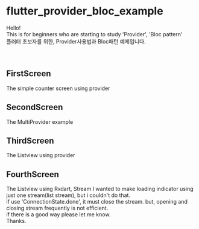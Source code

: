 # flutter_provider_bloc_example
Hello!<br>
This is for beginners who are starting to study 'Provider', 'Bloc pattern'<br>
플러터 초보자를 위한, Provider사용법과 Bloc패턴 예제입니다.
<br><br><br>
<h2> FirstScreen </h2>
The simple counter screen using provider
<br>
<h2> SecondScreen </h2>
The MultiProvider example
<br>
<h2> ThirdScreen </h2>
The Listview using provider
<br>
<h2> FourthScreen </h2>
The Listview using Rxdart, Stream
I wanted to make loading indicator using just one stream(list stream), but i couldn't do that.<br>
if use 'ConnectionState.done', it must close the stream. but, opening and closing stream frequently is not efficient.<br>
if there is a good way please let me know.<br>
Thanks.
